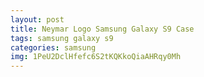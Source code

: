 ```yaml
---
layout: post
title: Neymar Logo Samsung Galaxy S9 Case
tags: samsung galaxy s9
categories: samsung
img: 1PeU2DclHfefc6S2tKQKkoQiaAHRqy0Mh
---
```

